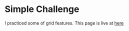 # Simple Challenge
I practiced some of grid features. This page is live at [here](https://webcatdev-time-tracking-dashboard.netlify.app/) 